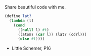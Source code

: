 Share beautiful code with me.

```scheme 
(define lat?
  (lambda (l)
    (cond
      ((null? l) #t)
      ((atom? (car l)) (lat? (cdrl)))
      (else #f))))
```
- Little Schemer, P16
